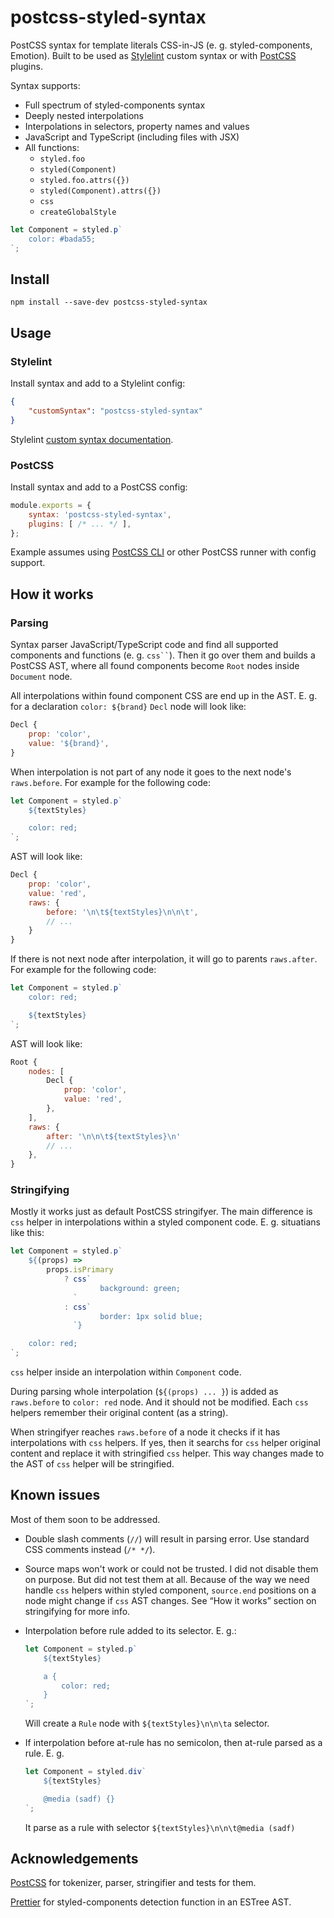 # postcss-styled-syntax

PostCSS syntax for template literals CSS-in-JS (e. g. styled-components, Emotion). Built to be used as [Stylelint] custom syntax or with [PostCSS] plugins.

Syntax supports:

- Full spectrum of styled-components syntax
- Deeply nested interpolations
- Interpolations in selectors, property names and values
- JavaScript and TypeScript (including files with JSX)
- All functions:
	- `styled.foo`
	- `styled(Component)`
	- `styled.foo.attrs({})`
	- `styled(Component).attrs({})`
	- `css`
	- `createGlobalStyle`

```js
let Component = styled.p`
	color: #bada55;
`;
```

## Install

```
npm install --save-dev postcss-styled-syntax
```

## Usage

### Stylelint

Install syntax and add to a Stylelint config:

```json
{
	"customSyntax": "postcss-styled-syntax"
}
```

Stylelint [custom syntax documentation](https://stylelint.io/user-guide/usage/options#customsyntax).

### PostCSS

Install syntax and add to a PostCSS config:

```js
module.exports = {
	syntax: 'postcss-styled-syntax',
	plugins: [ /* ... */ ],
};
```

Example assumes using [PostCSS CLI](https://github.com/postcss/postcss-cli) or other PostCSS runner with config support.

## How it works

### Parsing

Syntax parser JavaScript/TypeScript code and find all supported components and functions (e. g. <code>css\`\`</code>). Then it go over them and builds a PostCSS AST, where all found components become `Root` nodes inside `Document` node.

All interpolations within found component CSS are end up in the AST. E. g. for a declaration `color: ${brand}` `Decl` node will look like:

```js
Decl {
	prop: 'color',
	value: '${brand}',
}
```

When interpolation is not part of any node it goes to the next node's `raws.before`. For example for the following code:

```js
let Component = styled.p`
	${textStyles}

	color: red;
`;
```

AST will look like:

```js
Decl {
	prop: 'color',
	value: 'red',
	raws: {
		before: '\n\t${textStyles}\n\n\t',
		// ...
	}
}
```

If there is not next node after interpolation, it will go to parents `raws.after`. For example for the following code:

```js
let Component = styled.p`
	color: red;

	${textStyles}
`;
```

AST will look like:

```js
Root {
	nodes: [
		Decl {
			prop: 'color',
			value: 'red',
		},
	],
	raws: {
		after: '\n\n\t${textStyles}\n'
		// ...
	},
}
```

### Stringifying

Mostly it works just as default PostCSS stringifyer. The main difference is `css` helper in interpolations within a styled component code. E. g. situatians like this:

```js
let Component = styled.p`
	${(props) =>
		props.isPrimary
			? css`
					background: green;
			  `
			: css`
					border: 1px solid blue;
			  `}

	color: red;
`;
```

`css` helper inside an interpolation within `Component` code.

During parsing whole interpolation (`${(props) ... }`) is added as `raws.before` to `color: red` node. And it should not be modified. Each `css` helpers remember their original content (as a string).

When stringifyer reaches `raws.before` of a node it checks if it has interpolations with `css` helpers. If yes, then it searchs for `css` helper original content and replace it with stringified `css` helper. This way changes made to the AST of `css` helper will be stringified.

## Known issues

Most of them soon to be addressed.

- Double slash comments (`//`) will result in parsing error. Use standard CSS comments instead (`/* */`).

- Source maps won't work or could not be trusted. I did not disable them on purpose. But did not test them at all. Because of the way we need handle `css` helpers within styled component, `source.end` positions on a node might change if `css` AST changes. See “How it works” section on stringifying for more info.

- Interpolation before rule added to its selector. E. g.:

	```js
	let Component = styled.p`
		${textStyles}

		a {
			color: red;
		}
	`;
	```

	Will create a `Rule` node with `${textStyles}\n\n\ta` selector.

- If interpolation before at-rule has no semicolon, then at-rule parsed as a rule. E. g.

	```js
	let Component = styled.div`
		${textStyles}

		@media (sadf) {}
	`;
	```

	It parse as a rule with selector `${textStyles}\n\n\t@media (sadf)`

## Acknowledgements

[PostCSS] for tokenizer, parser, stringifier and tests for them.

[Prettier](https://prettier.io/) for styled-components detection function in an ESTree AST.

[Stylelint]: https://stylelint.io/
[PostCSS]: https://postcss.org/
